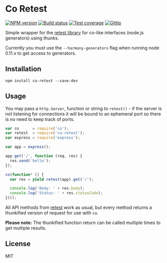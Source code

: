# Co Retest

[![NPM version][npm-image]][npm-url]
[![Build status][travis-image]][travis-url]
[![Test coverage][coveralls-image]][coveralls-url]
[![Gittip][gittip-image]][gittip-url]

Simple wrapper for the [retest library](https://github.com/blakeembrey/retest) for co-like interfaces (node.js generators) using thunks.

Currently you must use the `--harmony-generators` flag when running node 0.11.x to get access to generators.

## Installation

```
npm install co-retest --save-dev
```

## Usage

You may pass a `http.Server`, function or string to `retest()` - if the server is not listening for connections it will be bound to an ephemeral port so there is no need to keep track of ports.

```javascript
var co      = require('co');
var retest  = require('co-retest');
var express = require('express');

var app = express();

app.get('/', function (req, res) {
  res.send('hello');
});

co(function* () {
  var res = yield retest(app).get('/');

  console.log('Body: ' + res.body);
  console.log('Status: ' + res.statusCode);
})();
```

All API methods from [retest](https://github.com/blakeembrey/retest) work as usual, but every method returns a thunkified version of request for use with `co`.

**Please note:** The thunkified function return can be called multiple times to get multiple results.

## License

MIT

[npm-image]: https://img.shields.io/npm/v/co-retest.svg?style=flat
[npm-url]: https://npmjs.org/package/co-retest
[travis-image]: https://img.shields.io/travis/blakeembrey/co-retest.svg?style=flat
[travis-url]: https://travis-ci.org/blakeembrey/co-retest
[coveralls-image]: https://img.shields.io/coveralls/blakeembrey/co-retest.svg?style=flat
[coveralls-url]: https://coveralls.io/r/blakeembrey/co-retest?branch=master
[gittip-image]: https://img.shields.io/gittip/blakeembrey.svg?style=flat
[gittip-url]: https://www.gittip.com/blakeembrey

